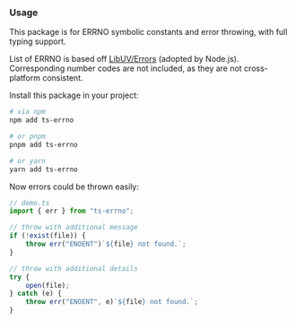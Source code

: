 ### Usage

This package is for ERRNO symbolic constants and error throwing, with full
typing support.

List of ERRNO is based off
[LibUV/Errors](https://docs.libuv.org/en/stable/errors.html) (adopted by
Node.js). Corresponding number codes are not included, as they are not
cross-platform consistent.

Install this package in your project:

```bash
# via npm
npm add ts-errno

# or pnpm
pnpm add ts-errno

# or yarn
yarn add ts-errno
```

Now errors could be thrown easily:

```ts
// demo.ts
import { err } from "ts-errno";

// throw with additional message
if (!exist(file)) {
    throw err("ENOENT")`${file} not found.`;
}

// throw with additional details
try {
    open(file);
} catch (e) {
    throw err("ENOENT", e)`${file} not found.`;
}
```
